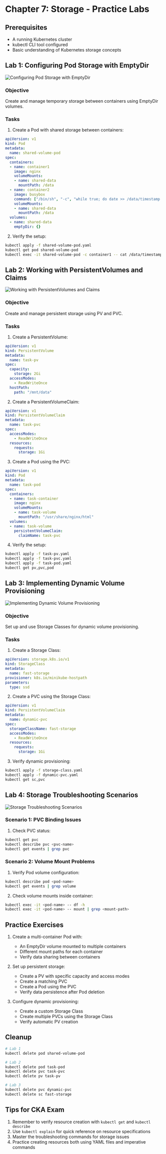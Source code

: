 # Chapter 7: Storage - Practice Labs

## Prerequisites
- A running Kubernetes cluster
- kubectl CLI tool configured
- Basic understanding of Kubernetes storage concepts

## Lab 1: Configuring Pod Storage with EmptyDir
![Configuring Pod Storage with EmptyDir](/Images/chapter06/ch07_lab01_emptydir.png)
### Objective
Create and manage temporary storage between containers using EmptyDir volumes.

### Tasks

1. Create a Pod with shared storage between containers:

```yaml
apiVersion: v1
kind: Pod
metadata:
  name: shared-volume-pod
spec:
  containers:
  - name: container1
    image: nginx
    volumeMounts:
    - name: shared-data
      mountPath: /data
  - name: container2
    image: busybox
    command: ["/bin/sh", "-c", "while true; do date >> /data/timestamp.txt; sleep 5; done"]
    volumeMounts:
    - name: shared-data
      mountPath: /data
  volumes:
  - name: shared-data
    emptyDir: {}
```

2. Verify the setup:
```bash
kubectl apply -f shared-volume-pod.yaml
kubectl get pod shared-volume-pod
kubectl exec -it shared-volume-pod -c container1 -- cat /data/timestamp.txt
```

## Lab 2: Working with PersistentVolumes and Claims
![Working with PersistentVolumes and Claims](/Images/chapter06/ch07_lab02_pv_pvc.png)
### Objective
Create and manage persistent storage using PV and PVC.

### Tasks

1. Create a PersistentVolume:

```yaml
apiVersion: v1
kind: PersistentVolume
metadata:
  name: task-pv
spec:
  capacity:
    storage: 2Gi
  accessModes:
    - ReadWriteOnce
  hostPath:
    path: "/mnt/data"
```

2. Create a PersistentVolumeClaim:

```yaml
apiVersion: v1
kind: PersistentVolumeClaim
metadata:
  name: task-pvc
spec:
  accessModes:
    - ReadWriteOnce
  resources:
    requests:
      storage: 1Gi
```

3. Create a Pod using the PVC:

```yaml
apiVersion: v1
kind: Pod
metadata:
  name: task-pod
spec:
  containers:
  - name: task-container
    image: nginx
    volumeMounts:
    - name: task-volume
      mountPath: "/usr/share/nginx/html"
  volumes:
  - name: task-volume
    persistentVolumeClaim:
      claimName: task-pvc
```

4. Verify the setup:
```bash
kubectl apply -f task-pv.yaml
kubectl apply -f task-pvc.yaml
kubectl apply -f task-pod.yaml
kubectl get pv,pvc,pod
```

## Lab 3: Implementing Dynamic Volume Provisioning
![Implementing Dynamic Volume Provisioning](/Images/chapter06/ch07_lab03_dynamic_provisioning.png)
### Objective
Set up and use Storage Classes for dynamic volume provisioning.

### Tasks

1. Create a Storage Class:

```yaml
apiVersion: storage.k8s.io/v1
kind: StorageClass
metadata:
  name: fast-storage
provisioner: k8s.io/minikube-hostpath
parameters:
  type: ssd
```

2. Create a PVC using the Storage Class:

```yaml
apiVersion: v1
kind: PersistentVolumeClaim
metadata:
  name: dynamic-pvc
spec:
  storageClassName: fast-storage
  accessModes:
    - ReadWriteOnce
  resources:
    requests:
      storage: 1Gi
```

3. Verify dynamic provisioning:
```bash
kubectl apply -f storage-class.yaml
kubectl apply -f dynamic-pvc.yaml
kubectl get sc,pvc
```

## Lab 4: Storage Troubleshooting Scenarios
![Storage Troubleshooting Scenarios](/Images/chapter06/ch07_lab04_troubleshootingg.png)
### Scenario 1: PVC Binding Issues

1. Check PVC status:
```bash
kubectl get pvc
kubectl describe pvc <pvc-name>
kubectl get events | grep pvc
```

### Scenario 2: Volume Mount Problems

1. Verify Pod volume configuration:
```bash
kubectl describe pod <pod-name>
kubectl get events | grep volume
```

2. Check volume mounts inside container:
```bash
kubectl exec -it <pod-name> -- df -h
kubectl exec -it <pod-name> -- mount | grep <mount-path>
```

## Practice Exercises

1. Create a multi-container Pod with:
   - An EmptyDir volume mounted to multiple containers
   - Different mount paths for each container
   - Verify data sharing between containers

2. Set up persistent storage:
   - Create a PV with specific capacity and access modes
   - Create a matching PVC
   - Create a Pod using the PVC
   - Verify data persistence after Pod deletion

3. Configure dynamic provisioning:
   - Create a custom Storage Class
   - Create multiple PVCs using the Storage Class
   - Verify automatic PV creation

## Cleanup

```bash
# Lab 1
kubectl delete pod shared-volume-pod

# Lab 2
kubectl delete pod task-pod
kubectl delete pvc task-pvc
kubectl delete pv task-pv

# Lab 3
kubectl delete pvc dynamic-pvc
kubectl delete sc fast-storage
```

## Tips for CKA Exam

1. Remember to verify resource creation with `kubectl get` and `kubectl describe`
2. Use `kubectl explain` for quick reference on resource specifications
3. Master the troubleshooting commands for storage issues
4. Practice creating resources both using YAML files and imperative commands